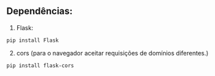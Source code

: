 ## Dependências:
1. Flask:
```shell
pip install Flask
```

2. cors (para o navegador aceitar requisições de domínios diferentes.)
```shell
pip install flask-cors
```